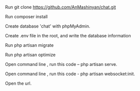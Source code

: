 Run git clone https://github.com/AnMashinyan/chat.git

Run composer install

Create database 'chat' with phpMyAdmin.

Create .env file in the root, and write the database information

Run php artisan migrate

Run php artisan optimize

Open command line , run this code – php artisan serve.

Open command line , run this code - php artisan websocket:init.

Open the url.
